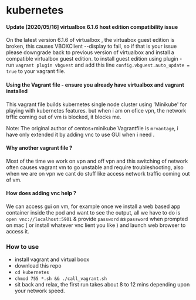 # kubernetes


#### Update [2020/05/16] virtualbox 6.1.6 host edition compatibility issue

On the latest version 6.1.6 of virtualbox , the virtuabox guest edition is broken, this causes VBOXClient --display to fail, so if that is your issue please downgrade back to previous version of virtualbox and install a compatible virtualbox guest edition.
to install guest edition using plugin  - run `vagrant plugin vbguest` and add this line `config.vbguest.auto_update = true` to your vagrant file.

#### Using the Vagrant file - ensure you already have virtualbox and vagrant installed

This vagrant file builds kubernetes single node cluster using 'Minikube' for playing with kubernetes features. but when i am on ofice vpn, the network trffic coming out of vm is blocked,  it blocks me.

Note: The original author of  centos+minikube Vagrantfile is `mrvantage`, i have only extended it by adding vnc to use GUI when i need .

#### Why another vagrant file ?

Most of the time we work on vpn and off vpn and this switching of network often causes vagrant vm to go unstable and require troubleshooting, also when we are on vpn we cant do stuff like access  network traffic coming out of vm.

#### How does adding vnc help ?

We can access  gui  on vm,  for example once we install a web based app container inside the pod and want to see the output, all we have to do is `open vnc://localhost:5901` & provide `password` as `password` when prompted on mac ( or install whatever vnc lient you like ) and launch web browser to access it.

### How to use
* install vagrant and virtual boox
* download this repo
* `cd kubernetes`
* `chmod 755 *.sh && ./call_vagrant.sh`
* sit back and relax, the first run takes about 8 to 12 mins depending upon your network speed.

